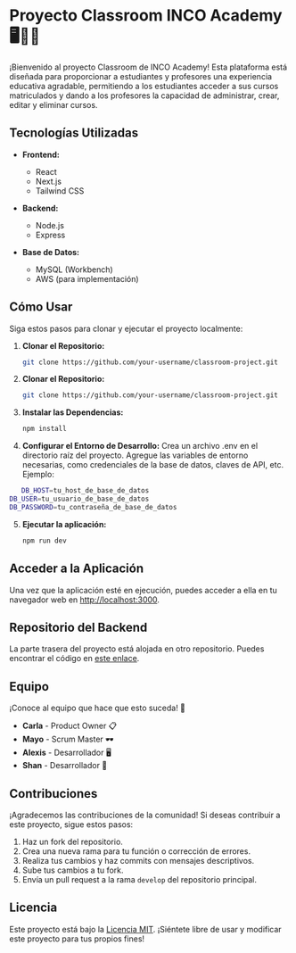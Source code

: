 # Proyecto Classroom INCO Academy 🖥📘📏

¡Bienvenido al proyecto Classroom de INCO Academy! Esta plataforma está diseñada para proporcionar a estudiantes y profesores una experiencia educativa agradable, permitiendo a los estudiantes acceder a sus cursos matriculados y dando a los profesores la capacidad de administrar, crear, editar y eliminar cursos.

## Tecnologías Utilizadas

- **Frontend:**
  - React
  - Next.js
  - Tailwind CSS

- **Backend:**
  - Node.js
  - Express

- **Base de Datos:**
  - MySQL (Workbench)
  - AWS (para implementación)

## Cómo Usar

Siga estos pasos para clonar y ejecutar el proyecto localmente:

1. **Clonar el Repositorio:**
   ```bash
   git clone https://github.com/your-username/classroom-project.git

2. **Clonar el Repositorio:**
   ```bash
   git clone https://github.com/your-username/classroom-project.git

3. **Instalar las Dependencias:**
   ```bash
   npm install

4. **Configurar el Entorno de Desarrollo:**
Crea un archivo .env en el directorio raíz del proyecto.
Agregue las variables de entorno necesarias, como credenciales de la base de datos, claves de API, etc. Ejemplo:
```bash
   DB_HOST=tu_host_de_base_de_datos
DB_USER=tu_usuario_de_base_de_datos
DB_PASSWORD=tu_contraseña_de_base_de_datos
```
5. **Ejecutar la aplicación:**
   ```bash
   npm run dev


## Acceder a la Aplicación

Una vez que la aplicación esté en ejecución, puedes acceder a ella en tu navegador web en [http://localhost:3000](http://localhost:3000).

## Repositorio del Backend

La parte trasera del proyecto está alojada en otro repositorio. Puedes encontrar el código en [este enlace](https://github.com/carlaprimola/inco-classroom-back.git).

## Equipo

¡Conoce al equipo que hace que esto suceda! 💪

- **Carla** - Product Owner 📋
- **Mayo** - Scrum Master 🕶️
- **Alexis** - Desarrollador 🖥️
- **Shan** - Desarrollador 📱

## Contribuciones

¡Agradecemos las contribuciones de la comunidad! Si deseas contribuir a este proyecto, sigue estos pasos:

1. Haz un fork del repositorio.
2. Crea una nueva rama para tu función o corrección de errores.
3. Realiza tus cambios y haz commits con mensajes descriptivos.
4. Sube tus cambios a tu fork.
5. Envía un pull request a la rama `develop` del repositorio principal.

## Licencia

Este proyecto está bajo la [Licencia MIT](LICENSE). ¡Siéntete libre de usar y modificar este proyecto para tus propios fines!


